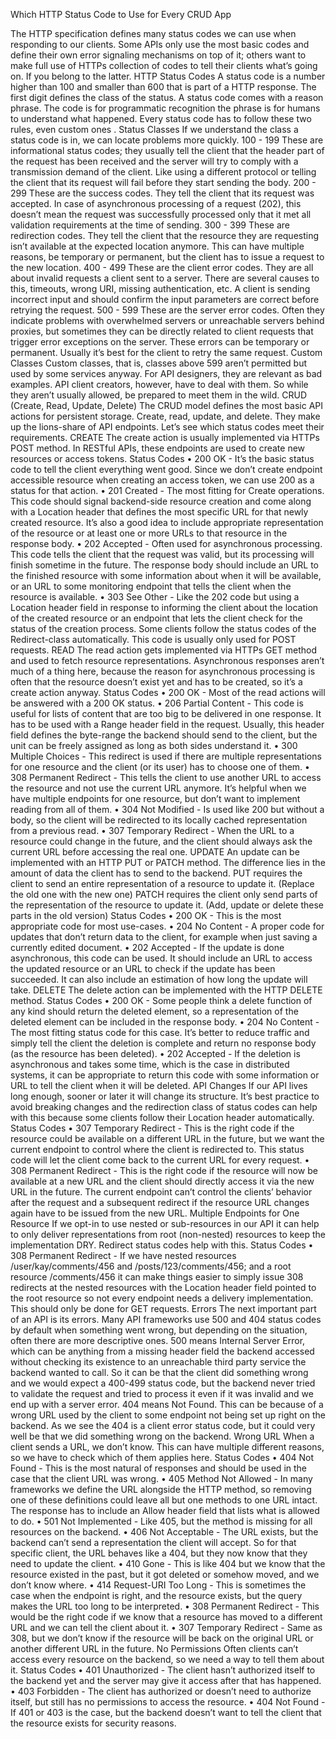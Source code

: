 Which HTTP Status Code to Use for Every CRUD App

The HTTP specification defines many status codes we can use when responding to our clients. Some APIs only use the most basic codes and define their own error signaling mechanisms on top of it; others want to make full use of HTTPs collection of codes to tell their clients what’s going on. If you belong to the latter.
HTTP Status Codes
A status code is a number higher than 100 and smaller than 600 that is part of a HTTP response. The first digit defines the class of the status. A status code comes with a reason phrase. The code is for programmatic recognition the phrase is for humans to understand what happened.
Every status code has to follow these two rules, even custom ones .
Status Classes
If we understand the class a status code is in, we can locate problems more quickly.
100 - 199
These are informational status codes; they usually tell the client that the header part of the request has been received and the server will try to comply with a transmission demand of the client. Like using a different protocol or telling the client that its request will fail before they start sending the body.
200 - 299
These are the success codes. They tell the client that its request was accepted. In case of asynchronous processing of a request (202), this doesn’t mean the request was successfully processed only that it met all validation requirements at the time of sending.
300 - 399
These are redirection codes. They tell the client that the resource they are requesting isn’t available at the expected location anymore. This can have multiple reasons, be temporary or permanent, but the client has to issue a request to the new location.
400 - 499
These are the client error codes. They are all about invalid requests a client sent to a server. There are several causes to this, timeouts, wrong URI, missing authentication, etc. A client is sending incorrect input and should confirm the input parameters are correct before retrying the request.
500 - 599
These are the server error codes. Often they indicate problems with overwhelmed servers or unreachable servers behind proxies, but sometimes they can be directly related to client requests that trigger error exceptions on the server. These errors can be temporary or permanent. Usually it’s best for the client to retry the same request.
Custom Classes
Custom classes, that is, classes above 599 aren’t permitted but used by some services anyway. For API designers, they are relevant as bad examples. API client creators, however, have to deal with them.
So while they aren’t usually allowed, be prepared to meet them in the wild.
CRUD (Create, Read, Update, Delete)
The CRUD model defines the most basic API actions for persistent storage. Create, read, update, and delete. They make up the lions-share of API endpoints. Let’s see which status codes meet their requirements.
CREATE
The create action is usually implemented via HTTPs POST method. In RESTful APIs, these endpoints are used to create new resources or access tokens.
Status Codes
•	200 OK - It’s the basic status code to tell the client everything went good. Since we don’t create endpoint accessible resource when creating an access token, we can use 200 as a status for that action.
•	201 Created - The most fitting for Create operations. This code should signal backend-side resource creation and come along with a Location header that defines the most specific URL for that newly created resource. It’s also a good idea to include appropriate representation of the resource or at least one or more URLs to that resource in the response body.
•	202 Accepted - Often used for asynchronous processing. This code tells the client that the request was valid, but its processing will finish sometime in the future. The response body should include an URL to the finished resource with some information about when it will be available, or an URL to some monitoring endpoint that tells the client when the resource is available.
•	303 See Other - Like the 202 code but using a Location header field in response to informing the client about the location of the created resource or an endpoint that lets the client check for the status of the creation process. Some clients follow the status codes of the Redirect-class automatically. This code is usually only used for POST requests.
READ
The read action gets implemented via HTTPs GET method and used to fetch resource representations. Asynchronous responses aren’t much of a thing here, because the reason for asynchronous processing is often that the resource doesn’t exist yet and has to be created, so it’s a create action anyway.
Status Codes
•	200 OK - Most of the read actions will be answered with a 200 OK status.
•	206 Partial Content - This code is useful for lists of content that are too big to be delivered in one response. It has to be used with a Range header field in the request. Usually, this header field defines the byte-range the backend should send to the client, but the unit can be freely assigned as long as both sides understand it.
•	300 Multiple Choices - This redirect is used if there are multiple representations for one resource and the client (or its user) has to choose one of them.
•	308 Permanent Redirect - This tells the client to use another URL to access the resource and not use the current URL anymore. It’s helpful when we have multiple endpoints for one resource, but don’t want to implement reading from all of them.
•	304 Not Modified - Is used like 200 but without a body, so the client will be redirected to its locally cached representation from a previous read.
•	307 Temporary Redirect - When the URL to a resource could change in the future, and the client should always ask the current URL before accessing the real one.
UPDATE
An update can be implemented with an HTTP PUT or PATCH method. The difference lies in the amount of data the client has to send to the backend.
PUT requires the client to send an entire representation of a resource to update it. (Replace the old one with the new one)
PATCH requires the client only send parts of the representation of the resource to update it. (Add, update or delete these parts in the old version)
Status Codes
•	200 OK - This is the most appropriate code for most use-cases.
•	204 No Content - A proper code for updates that don’t return data to the client, for example when just saving a currently edited document.
•	202 Accepted - If the update is done asynchronous, this code can be used. It should include an URL to access the updated resource or an URL to check if the update has been succeeded. It can also include an estimation of how long the update will take.
DELETE
The delete action can be implemented with the HTTP DELETE method.
Status Codes
•	200 OK - Some people think a delete function of any kind should return the deleted element, so a representation of the deleted element can be included in the response body.
•	204 No Content - The most fitting status code for this case. It’s better to reduce traffic and simply tell the client the deletion is complete and return no response body (as the resource has been deleted).
•	202 Accepted - If the deletion is asynchronous and takes some time, which is the case in distributed systems, it can be appropriate to return this code with some information or URL to tell the client when it will be deleted.
API Changes
If our API lives long enough, sooner or later it will change its structure. It’s best practice to avoid breaking changes and the redirection class of status codes can help with this because some clients follow their Location header automatically.
Status Codes
•	307 Temporary Redirect - This is the right code if the resource could be available on a different URL in the future, but we want the current endpoint to control where the client is redirected to. This status code will let the client come back to the current URL for every request.
•	308 Permanent Redirect - This is the right code if the resource will now be available at a new URL and the client should directly access it via the new URL in the future. The current endpoint can’t control the clients’ behavior after the request and a subsequent redirect if the resource URL changes again have to be issued from the new URL.
Multiple Endpoints for One Resource
If we opt-in to use nested or sub-resources in our API it can help to only deliver representations from root (non-nested) resources to keep the implementation DRY. Redirect status codes help with this.
Status Codes
•	308 Permanent Redirect - If we have nested resources /user/kay/comments/456 and /posts/123/comments/456; and a root resource /comments/456 it can make things easier to simply issue 308 redirects at the nested resources with the Location header field pointed to the root resource so not every endpoint needs a delivery implementation. This should only be done for GET requests.
Errors
The next important part of an API is its errors. Many API frameworks use 500 and 404 status codes by default when something went wrong, but depending on the situation, often there are more descriptive ones.
500 means Internal Server Error, which can be anything from a missing header field the backend accessed without checking its existence to an unreachable third party service the backend wanted to call.
So it can be that the client did something wrong and we would expect a 400-499 status code, but the backend never tried to validate the request and tried to process it even if it was invalid and we end up with a server error.
404 means Not Found. This can be because of a wrong URL used by the client to some endpoint not being set up right on the backend.
As we see the 404 is a client error status code, but it could very well be that we did something wrong on the backend.
Wrong URL
When a client sends a URL, we don’t know. This can have multiple different reasons, so we have to check which of them applies here.
Status Codes
•	404 Not Found - This is the most natural of responses and should be used in the case that the client URL was wrong.
•	405 Method Not Allowed - In many frameworks we define the URL alongside the HTTP method, so removing one of these definitions could leave all but one methods to one URL intact. The response has to include an Allow header field that lists what is allowed to do.
•	501 Not Implemented - Like 405, but the method is missing for all resources on the backend.
•	406 Not Acceptable - The URL exists, but the backend can’t send a representation the client will accept. So for that specific client, the URL behaves like a 404, but they now know that they need to update the client.
•	410 Gone - This is like 404 but we know that the resource existed in the past, but it got deleted or somehow moved, and we don’t know where.
•	414 Request-URI Too Long - This is sometimes the case when the endpoint is right, and the resource exists, but the query makes the URL too long to be interpreted.
•	308 Permanent Redirect - This would be the right code if we know that a resource has moved to a different URL and we can tell the client about it.
•	307 Temporary Redirect - Same as 308, but we don’t know if the resource will be back on the original URL or another different URL in the future.
No Permissions
Often clients can’t access every resource on the backend, so we need a way to tell them about it.
Status Codes
•	401 Unauthorized - The client hasn’t authorized itself to the backend yet and the server may give it access after that has happened.
•	403 Forbidden - The client has authorized or doesn’t need to authorize itself, but still has no permissions to access the resource.
•	404 Not Found - If 401 or 403 is the case, but the backend doesn’t want to tell the client that the resource exists for security reasons.